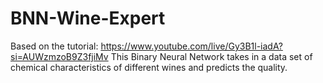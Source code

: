 # BNN-Wine-Expert

Based on the tutorial: https://www.youtube.com/live/Gy3B1l-iadA?si=AUWzmzoB9Z3fjiMv
This Binary Neural Network takes in a data set of chemical characteristics of different wines and predicts the quality. 
